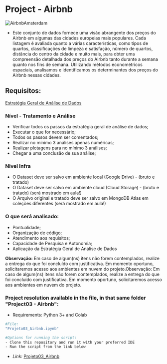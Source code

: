 # Project - Airbnb

![AirbnbAmsterdam](https://github.com/GaabrielCoosta/SoulCodeAcademy/assets/108695592/f3fd582c-bbdc-4148-8a8b-5c46808f15d6)


- Este conjunto de dados fornece uma visão abrangente dos preços do Airbnb em algumas das cidades europeias mais populares. Cada listagem é avaliada quanto a várias características, como tipos de quartos, classificações de limpeza e satisfação, número de quartos, distância do centro da cidade e muito mais, para obter uma compreensão detalhada dos preços do Airbnb tanto durante a semana quanto nos fins de semana. Utilizando métodos econométricos espaciais, analisamos e identificamos os determinantes dos preços do Airbnb nessas cidades.  

## Requisitos:
[Estratégia Geral de Análise de Dados](https://classroom.google.com/c/NTUzOTc2NjM4NjA0/a/NTU0NDk1OTIzMDA0/details)

### Nível - Tratamento e Análise
- Verificar todos os passos da estratégia geral de análise de dados;
- Executar o que for necessário;
- Todos os passos devem ser comentados;
- Realizar no mínimo 3 análises apenas numéricas;
- Realizar plotagens para no mínimo 3 análises;
- Chegar a uma conclusão de sua análise;

### Nivel Infra
- O Dataset deve ser salvo em ambiente local  (Google Drive) - (bruto e tratado)
- O Dataset deve ser salvo em ambiente cloud (Cloud Storage) - (bruto e tratado) (será mostrado em aula!)
- O Arquivo original e tratado deve ser salvo em MongoDB Atlas em coleções diferentes (será mostrado em aula!)

### O que será analisado:
- Pontualidade;
- Organização de código;
- Atendimento aos requisitos;
- Capacidade de Pesquisa e Autonomia;
- Aplicação da Estratégia Geral de Análise de Dados

**Observação:** Em caso de algum(ns) itens não forem contemplados, realize a entrega do que foi concluído com justificativa. Em momento oportuno, solicitaremos acesso aos ambientes em nuvem do projeto.Observação: Em caso de algum(ns) itens não forem contemplados, realize a entrega do que foi concluído com justificativa. Em momento oportuno, solicitaremos acesso aos ambientes em nuvem do projeto.


### Project resolution available in the file, in that same folder "Project03 - Airbnb":
- Requirements: Python 3+ and Colab

```bash
#File: 
"Projeto03_Airbnb.ipynb"

#Options for running the script:
- Clone this repository and run it with your preferred IDE
- Run the script from the link below
```
- *Link:*
[Projeto03_Airbnb](https://colab.research.google.com/drive/1rdblcD10S53MsIwBeCbMwUnPVYdQzf0v?usp=sharing)







